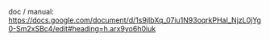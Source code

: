 doc / manual:
https://docs.google.com/document/d/1s9jIbXq_07iu1N93oqrkPHaI_NjzL0jYg0-Sm2xSBc4/edit#heading=h.arx9yo6h0iuk
